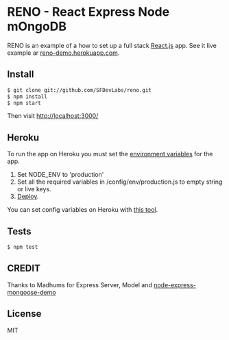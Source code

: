
# RENO - React Express Node mOngoDB 

RENO is an example of a how to set up a full stack [React.js](https://facebook.github.io/react/) app. See it live
example ar [reno-demo.herokuapp.com](https://reno-demo.herokuapp.com).

## Install

```sh
$ git clone git://github.com/SFDevLabs/reno.git
$ npm install
$ npm start
```

Then visit [http://localhost:3000/](http://localhost:3000/)


## Heroku

To run the app on Heroku you must set the [environment variables](https://nodejs.org/api/process.html#process_process_env) for the app.


1. Set NODE_ENV to 'production'
2. Set all the required variables in /config/env/production.js to empty string or live keys.
3. [Deploy](https://devcenter.heroku.com/articles/getting-started-with-nodejs#introduction).


	
You can set config variables on Heroku with [this tool](https://devcenter.heroku.com/articles/config-vars#setting-up-config-vars-for-a-deployed-application).


## Tests

```sh
$ npm test
```

## CREDIT

Thanks to Madhums for Express Server, Model and [node-express-mongoose-demo](https://github.com/madhums/node-express-mongoose-demo)


## License

MIT